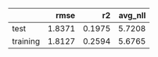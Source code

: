 |          |   rmse |     r2 |   avg_nll |
|:---------|-------:|-------:|----------:|
| test     | 1.8371 | 0.1975 |    5.7208 |
| training | 1.8127 | 0.2594 |    5.6765 |